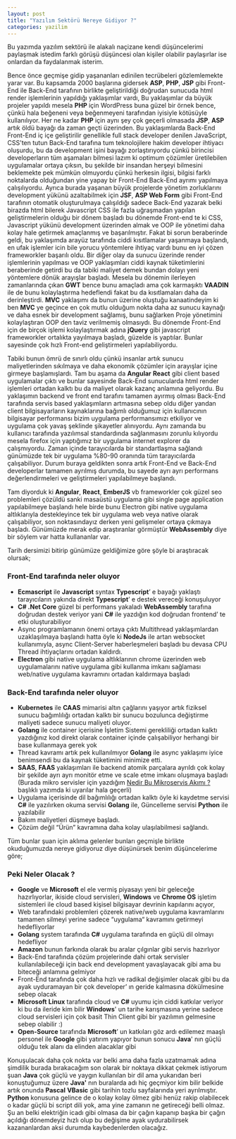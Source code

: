 ```yaml
---
layout: post
title: "Yazılım Sektörü Nereye Gidiyor ?"
categories: yazilim
---
```


Bu yazımda yazılım sektörü ile alakalı naçizane kendi düşüncelerimi paylaşmak istedim farklı görüşü düşüncesi olan kişiler olabilir paylaşırlar ise onlardan da faydalanmak isterim. 

Bence önce geçmişe gidip yaşananları edinilen tecrübeleri gözlemlemekte yarar var. Bu kapsamda 2000 başlarına gidersek **ASP**, **PHP**, **JSP** gibi Front-End ile Back-End tarafının birlikte geliştirildiği doğrudan sunucuda html render işlemlerinin yapıldığı yaklaşımlar vardı, Bu yaklaşımlar da büyük projeler yapıldı mesela **PHP** için WordPress buna güzel bir örnek bence, çünkü hala beğeneni veya beğenmeyeni tarafından iyisiyle kötüsüyle kullanılıyor. Her ne kadar **PHP** için aynı şey çok geçerli olmasada **JSP**, **ASP** artık öldü bayağı da zaman geçti üzerinden. Bu yaklaşımlarda Back-End Front-End iç içe geliştirilir genellikle full stack developer denilen JavaScript, CSS'ten tutun Back-End tarafına tum teknolojilere hakim developer ihtiyacı oluşurdu,  bu da development işini bayağı zorlaştırıyordu çünkü birincisi developerların tüm aşamaları bilmesi lazım ki optimum çözümler üretilebilen uygulamalar ortaya çıksın, bu şekilde bir insandan herşeyi bilmesini beklemekte pek mümkün olmuyordu çünkü herkesin ilgisi, bilgisi farklı noktalarda olduğundan yine yapay bir Front-End Back-End ayrımı yapılmaya çalışılıyordu. Ayrıca burada yaşanan büyük projelerde yönetim zorluklarını development yükünü azaltabilmek için **JSF**, **ASP Web Form** gibi Front-End tarafının otomatik oluşturulmaya çalışıldığı sadece Back-End yazarak belki birazda html bilerek Javascript CSS ile fazla uğraşmadan yapılan geliştirmelerin olduğu bir dönem başladı bu dönemde Front-end te ki CSS, Javascript yükünü development üzerinden almak ve OOP ile yönetimi daha kolay hale getirmek amaçlanmış ve başarılmıştır. Fakat bi sorun beraberinde geldi, bu yaklaşımda arayüz tarafında ciddi kısıtlamalar yaşanmaya başlandı, en ufak işlemler icin bile yorucu yöntemlere ihtiyaç vardı bunu en iyi çözen frameworkler başarılı oldu. Bir diğer olay da sunucu üzerinde render işlemlerinin yapılması ve OOP yaklaşımları ciddi kaynak tüketimlerini beraberinde getirdi bu da tabiki maliyet demek bundan dolayı yeni yöntemlere dönük arayışlar başladı. Mesela bu dönemin ilerleyen zamanlarında çıkan **GWT** bence bunu amaçladı ama çok karmaşıktı **VAADIN** ile de bunu kolaylaştırma hedeflendi  fakat bu da kısıtlamaları daha da derinleştirdi. **MVC** yaklaşımı da bunun üzerine oluştuğu kanaatindeyim ki ben **MVC** ye geçince en çok mutlu olduğum nokta daha az sunucu kaynağı ve daha esnek bir development sağlamış, bunu sağlarken Proje yönetimini kolaylaştıran OOP den taviz verilmemiş olmasıydı.  Bu dönemde Front-End için de birçok işlemi kolaylaştırmak adına **jQuery** gibi javascript frameworkler ortalıkta yayılmaya başladı, güzelde is yaptılar. Bunlar sayesinde çok hızlı Front-end geliştirmeleri yapılabiliyordu. 

Tabiki bunun ömrü de sınırlı oldu çünkü insanlar artık sunucu maliyetlerinden sıkılmaya ve daha ekonomik çözümler için arayışlar içine girmeye başlamışlardı. Tam bu aşama da **Angular** **React** gibi client based uygulamalar çıktı ve bunlar sayesinde Back-End sunucularda html render işlemleri ortadan kalktı bu da maliyet olarak kazanç anlamına geliyordu. Bu yaklaşımın backend ve front end tarafını tamamen ayırmış olması Back-End tarafında servis based yaklaşımların artmasına sebep oldu diğer yandan client bilgisayarların kaynaklarına bağımlı olduğumuz için kullanıcının bilgisayar performansı bizim uygulama performansımızı etkiliyor ve uygulama çok yavaş şeklinde şikayetler alınıyordu. Aynı zamanda bu kullanıcı tarafında yazılımsal standardında sağlanmasını zorunlu kılıyordu mesela firefox için yaptığımız bir uygulama internet explorer da çalışmıyordu. Zaman içinde tarayıcılarda bir standartlaşma sağlandı günümüzde tek bir uygulama %80-90 oranında tüm tarayıcılarda çalışabiliyor. Durum buraya geldikten sonra artık Front-End ve Back-End developerlar tamamen ayrılmış durumda,  bu sayede ayrı ayrı performans değerlendirmeleri ve geliştirmeleri yapılabilmeye başlandı. 

Tam diyorduk ki **Angular**, **React**, **EmberJS** vb frameworkler çok güzel seo problemleri çözüldü sanki masaüstü uygulama gibi single page application yapılabilmeye başlandı hele birde bunu Electron gibi native uygulama altlıklarıyla destekleyince tek bir uygulama web veya native olarak çalışabiliyor, son noktasındayız derken yeni gelişmeler ortaya çıkmaya başladı. Günümüzde merak edip araştıranlar görmüştür **WebAssembly** diye bir söylem var hatta kullananlar var.

Tarih dersimizi bitirip günümüze geldiğimize göre şöyle bi araştıracak olursak;

### Front-End tarafında neler oluyor

- **Ecmascript** ile **Javascript** syntax **Typescript**’ e bayağı yaklaştı tarayıcıların yakında direkt **Typescript**’ e destek vereceği konuşuluyor
- **C# .Net Core** güzel bi performans yakaladı **WebAssembly** tarafına doğrudan destek veriyor yani **C#** ile yazdığın kod doğrudan frontend’ te etki oluşturabiliyor
- Async programlamanın önemi ortaya çıktı Multithread yaklaşımlardan uzaklaşılmaya başlandı hatta öyle ki **NodeJs** ile artan websocket kullanımıyla, async Client-Server haberleşmeleri başladı bu devasa CPU Thread ihtiyaçlarını ortadan kaldırdı.
- **Electron** gibi native uygulama altlıklarının chrome üzerinden web uygulamalarını native uygulama gibi kullanma imkanı sağlaması web/native uygulama kavramını ortadan kaldırmaya başladı

### Back-End tarafında neler oluyor

- **Kubernetes** ile **CAAS** mimarisi altın çağlarını yaşıyor artık fiziksel sunucu bağımlılığı ortadan kalktı bir sunucu bozulunca değiştirme maliyeti sadece sunucu maliyeti oluyor.
- **Golang** ile container içerisine İşletim Sistemi gerekliliği ortadan kalktı yazdığınız kod direkt olarak  container içinde çalışabiliyor herhangi bir base kullanmaya gerek yok
- Thread kavramı artık pek kullanılmıyor **Golang** ile async yaklaşımı iyice benimsendi bu da kaynak tüketimini minimize etti.
- **SAAS**, **FAAS** yaklaşımları ile backend atomik parçalara ayrıldı çok kolay bir şekilde ayrı ayrı monitör etme ve scale etme imkanı oluşmaya başladı (Burada mikro servisler için yazdığım [Nedir Bu Mikroservis Akımı ?](https://fmarslan.com/microservice/2021/01/22/nedir-bu-mikroservis-akimi.html) başlıklı yazımda ki uyarılar hala geçerli)
- Uygulama içerisinde dil bağımlılığı ortadan kalktı öyle ki kaydetme servisi **C#** ile yazılırken okuma servisi **Golang** ile, Güncelleme servisi **Python** ile yazılabilir
- Bakım maliyetleri düşmeye başladı.
- Çözüm değil “Ürün” kavramına daha kolay ulaşılabilmesi sağlandı.


Tüm bunlar şuan için aklıma gelenler bunları geçmişle birlikte okuduğumuzda nereye gidiyoruz diye düşünürsek benim düşüncelerime göre;

### Peki Neler Olacak ?

- **Google** ve **Microsoft** el ele vermiş piyasayı yeni bir geleceğe hazırlıyorlar, ikiside cloud servisleri, **Windows**  ve **Chrome OS** işletim sistemleri ile cloud based kişisel bilgisayar devrinin kapılarını açıyor, 
- Web tarafındaki problemleri çözerek native/web uygulama kavramlarını tamamen silmeyi yerine sadece “uygulama“ kavramını getirmeyi hedefliyorlar
- **Golang** system tarafında **C#** uygulama tarafında en güçlü dil olmayı hedefliyor
- **Amazon** bunun farkında olarak bu aralar çılgınlar gibi servis hazırlıyor
- Back-End tarafında çözüm projelerinde dahi ortak servisler kullanılabileceği için back end development yavaşlayacak gibi ama bu biteceği anlamına gelmiyor
- Front-End tarafında çok daha hızlı ve radikal değişimler olacak gibi bu da ayak uyduramayan bir çok developer’ ın  geride kalmasına dökülmesine sebep olacak
- **Microsoft** **Linux** tarafında cloud ve **C#** uyumu için ciddi katkılar veriyor ki bu da ileride kim bilir **Windows**' un tarihe karışmasına yerine sadece cloud servisleri için çok basit Thin Client gibi bir yazılımın gelmesine sebep olabilir :)
- **Open-Source** tarafında **Microsoft**’ un katkıları göz ardı edilemez maaşlı personel ile **Google** gibi yatırım yapıyor bunun sonucu **Java**' nın güçlü olduğu tek alanı da elinden alacaklar gibi

Konuşulacak daha çok nokta var belki ama daha fazla uzatmamak adına şimdilik burada bırakacağım son olarak bir noktaya dikkat çekmek istiyorum şuan **Java** çok güçlü ve yaygın kullanılan bir dil ama yukarıdan beri konuştuğumuz üzere **Java'** nın buralarda adı hiç geçmiyor kim bilir belkide artık onunda **Pascal** **VBasic** gibi tarihin tozlu sayfalarında yeri ayrılmıştır. **Python** konusuna gelince de o kolay kolay ölmez gibi henüz rakip olabilecek o kadar güçlü bi script dili yok, ama yine zamanın ne getireceği belli olmaz. Şu an belki elektriğin icadı gibi olmasa da bir çağın kapanıp başka bir çağın açıldığı dönemdeyiz hızlı olup bu değişime ayak uydurabilirsek kazananlardan aksi durumda kaybedenlerden olacağız.

